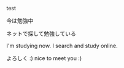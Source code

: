 test

今は勉強中

ネットで探して勉強している

I'm studying now. 
I search and study online.

よろしく :)
nice to meet you :)
